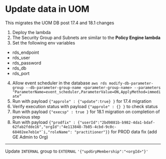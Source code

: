 # Update data in UOM

This migrates the UOM DB post 17.4 and 18.1 changes

1. Deploy the lambda
2. The Security Group and Subnets are similar to the **Policy Engine lambda**
3. Set the following env variables
  * rds_endpoint
  * rds_user
  * rds_password
  * rds_db
  * rds_port
4. Allow event scheduler in the database ```aws rds modify-db-parameter-group --db-parameter-group-name <parameter-group-name> --parameters "ParameterName=event_scheduler,ParameterValue=ON,ApplyMethod=immediate”```
5. Run with payload ```{"approle" : {"update":true} }``` for 17.4 migration
6. Verify execution status with payload ```{"approle" : {} }``` to check status
7. Run with payload ```{"execsp" : true }``` for 18.1 migration on completion of previous step
8. Run with payload ```{"prodfix" : {"userId":"2bd9881b-b982-4da1-bdaf-62fab2fdde16","orgId":"4e113848-7b85-4cbd-9c0c-68402ee7eb1e"`i,"roleName": "practitioner"}}``` for PROD data fix (add GE Admin to Org)

---
Update ```INTERNAL``` group to ```EXTERNAL```
 ```'{"updGrpMembership":"<orgId>"}'```
